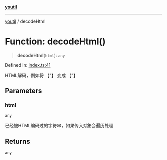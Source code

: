 [**youtil**](../README.md)

***

[youtil](../globals.md) / decodeHtml

# Function: decodeHtml()

> **decodeHtml**(`html`): `any`

Defined in: [index.ts:41](https://github.com/sxei/youtil/blob/3146baa9248aadc2248b590938f928a27e5699a2/src/index.ts#L41)

HTML解码，例如将 【&quot;】 变成 【"】

## Parameters

### html

`any`

已经被HTML编码过的字符串，如果传入对象会遍历处理

## Returns

`any`
